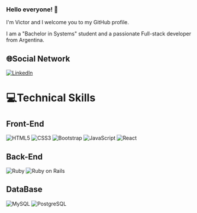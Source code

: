 ### Hello everyone! 👋 

I'm Victor and I welcome you to my GitHub profile.

I am a "Bachelor in Systems" student and a passionate Full-stack developer from Argentina.

## 🌐Social Network
[![LinkedIn](https://img.shields.io/badge/LinkedIn-%230077B5.svg?logo=linkedin&logoColor=white)](https://www.linkedin.com/in/victor-roberto-curzio/)

# 💻Technical Skills

## Front-End

![HTML5](https://img.shields.io/badge/Html5-%23E34F26?logo=Html5&logoColor=white) ![CSS3](https://img.shields.io/badge/Css3-%231572B6?logo=Css3&logoColor=white) ![Bootstrap](https://img.shields.io/badge/Bootstrap-%23563D7C?logo=Bootstrap&logoColor=white) ![JavaScript](https://img.shields.io/badge/Javascript-%23323330?logo=Javascript&logoColor=%23F7DF1E) ![React](https://img.shields.io/badge/React-%2320232a?logo=React&logoColor=%2361DAFB)

## Back-End

![Ruby](https://img.shields.io/badge/Ruby-%23CC0000?logo=Ruby&logoColor=white) ![Ruby on Rails](https://img.shields.io/badge/Ruby%20on%20Rails-%23CC0000?logo=Ruby-on-Rails&logoColor=white)

## DataBase

![MySQL](https://img.shields.io/badge/Mysql-%2300f?logo=Mysql&logoColor=white&style=for-the-badge) ![PostgreSQL](https://img.shields.io/badge/PostgreSQL-316192?style=for-the-badge&logo=postgresql&logoColor=white)
